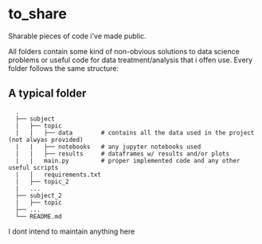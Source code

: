 # to_share
Sharable pieces of code i've made public.

All folders contain some kind of non-obvious solutions to data science problems or useful code for data treatment/analysis that i offen use. Every folder follows the same structure:

## A typical folder
      .
      ├── subject                     
      |   ├── topic
      |   |   ├── data        # contains all the data used in the project (not alwyas provided)
      |   |   ├── notebooks   # any jupyter notebooks used
      |   |   ├── results     # dataframes w/ results and/or plots
      |   |   main.py         # proper implemented code and any other useful scripts
      |   |   requirements.txt
      |   ├── topic_2
      |   ...
      ├── subject_2
      |   ├── topic
      ├── ...
      └── README.md

I dont intend to maintain anything here

